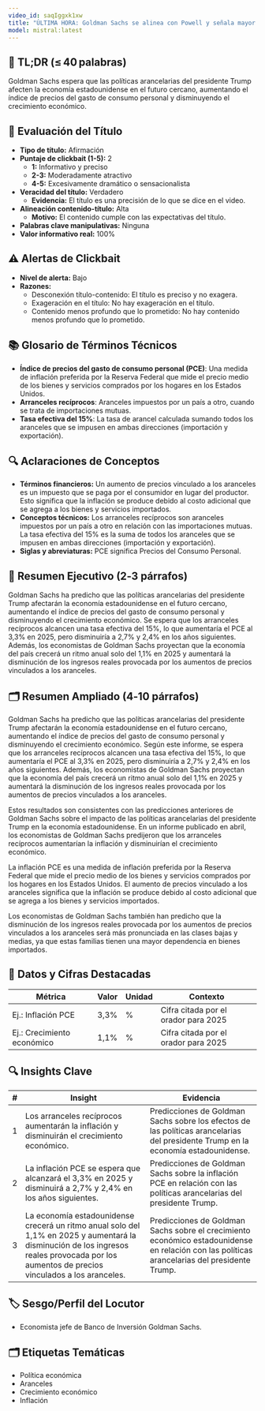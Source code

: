```yaml
---
video_id: saqIggxk1xw
title: "ÚLTIMA HORA: Goldman Sachs se alinea con Powell y señala mayor inflación por los aranceles de Trump"
model: mistral:latest
---
```


## 📌 TL;DR (≤ 40 palabras)
Goldman Sachs espera que las políticas arancelarias del presidente Trump afecten la economía estadounidense en el futuro cercano, aumentando el índice de precios del gasto de consumo personal y disminuyendo el crecimiento económico.

## 🎯 Evaluación del Título
- **Tipo de título:** Afirmación
- **Puntaje de clickbait (1-5):** 2
  - **1:** Informativo y preciso
  - **2-3:** Moderadamente atractivo
  - **4-5:** Excesivamente dramático o sensacionalista
- **Veracidad del título:** Verdadero
  - **Evidencia:** El título es una precisión de lo que se dice en el video.
- **Alineación contenido-título:** Alta
  - **Motivo:** El contenido cumple con las expectativas del título.
- **Palabras clave manipulativas:** Ninguna
- **Valor informativo real:** 100%

## ⚠️ Alertas de Clickbait
- **Nivel de alerta:** Bajo
- **Razones:**
  - Desconexión título-contenido: El título es preciso y no exagera.
  - Exageración en el título: No hay exageración en el título.
  - Contenido menos profundo que lo prometido: No hay contenido menos profundo que lo prometido.

## 📚 Glosario de Términos Técnicos
- **Índice de precios del gasto de consumo personal (PCE)**: Una medida de inflación preferida por la Reserva Federal que mide el precio medio de los bienes y servicios comprados por los hogares en los Estados Unidos.
- **Arranceles recíprocos**: Aranceles impuestos por un país a otro, cuando se trata de importaciones mutuas.
- **Tasa efectiva del 15%**: La tasa de arancel calculada sumando todos los aranceles que se impusen en ambas direcciones (importación y exportación).

## 🔍 Aclaraciones de Conceptos
- **Términos financieros:** Un aumento de precios vinculado a los aranceles es un impuesto que se paga por el consumidor en lugar del productor. Esto significa que la inflación se produce debido al costo adicional que se agrega a los bienes y servicios importados.
- **Conceptos técnicos:** Los arranceles recíprocos son aranceles impuestos por un país a otro en relación con las importaciones mutuas. La tasa efectiva del 15% es la suma de todos los aranceles que se impusen en ambas direcciones (importación y exportación).
- **Siglas y abreviaturas:** PCE significa Precios del Consumo Personal.

## 📰 Resumen Ejecutivo (2‑3 párrafos)
Goldman Sachs ha predicho que las políticas arancelarias del presidente Trump afectarán la economía estadounidense en el futuro cercano, aumentando el índice de precios del gasto de consumo personal y disminuyendo el crecimiento económico. Se espera que los arranceles recíprocos alcancen una tasa efectiva del 15%, lo que aumentaría el PCE al 3,3% en 2025, pero disminuiría a 2,7% y 2,4% en los años siguientes. Además, los economistas de Goldman Sachs proyectan que la economía del país crecerá un ritmo anual solo del 1,1% en 2025 y aumentará la disminución de los ingresos reales provocada por los aumentos de precios vinculados a los aranceles.

## 🗂️ Resumen Ampliado (4‑10 párrafos)
Goldman Sachs ha predicho que las políticas arancelarias del presidente Trump afectarán la economía estadounidense en el futuro cercano, aumentando el índice de precios del gasto de consumo personal y disminuyendo el crecimiento económico. Según este informe, se espera que los arranceles recíprocos alcancen una tasa efectiva del 15%, lo que aumentaría el PCE al 3,3% en 2025, pero disminuiría a 2,7% y 2,4% en los años siguientes. Además, los economistas de Goldman Sachs proyectan que la economía del país crecerá un ritmo anual solo del 1,1% en 2025 y aumentará la disminución de los ingresos reales provocada por los aumentos de precios vinculados a los aranceles.

Estos resultados son consistentes con las predicciones anteriores de Goldman Sachs sobre el impacto de las políticas arancelarias del presidente Trump en la economía estadounidense. En un informe publicado en abril, los economistas de Goldman Sachs predijeron que los arranceles recíprocos aumentarían la inflación y disminuirían el crecimiento económico.

La inflación PCE es una medida de inflación preferida por la Reserva Federal que mide el precio medio de los bienes y servicios comprados por los hogares en los Estados Unidos. El aumento de precios vinculado a los aranceles significa que la inflación se produce debido al costo adicional que se agrega a los bienes y servicios importados.

Los economistas de Goldman Sachs también han predicho que la disminución de los ingresos reales provocada por los aumentos de precios vinculados a los aranceles será más pronunciada en las clases bajas y medias, ya que estas familias tienen una mayor dependencia en bienes importados.

## 🔢 Datos y Cifras Destacadas
| Métrica | Valor | Unidad | Contexto |
|---------|-------|--------|----------|
| Ej.: Inflación PCE | 3,3% | % | Cifra citada por el orador para 2025 |
| Ej.: Crecimiento económico | 1,1% | % | Cifra citada por el orador para 2025 |

## 🔍 Insights Clave
| # | Insight | Evidencia |
|---|---------|-----------|
| 1 | Los arranceles recíprocos aumentarán la inflación y disminuirán el crecimiento económico. | Predicciones de Goldman Sachs sobre los efectos de las políticas arancelarias del presidente Trump en la economía estadounidense. |
| 2 | La inflación PCE se espera que alcanzará el 3,3% en 2025 y disminuirá a 2,7% y 2,4% en los años siguientes. | Predicciones de Goldman Sachs sobre la inflación PCE en relación con las políticas arancelarias del presidente Trump. |
| 3 | La economía estadounidense crecerá un ritmo anual solo del 1,1% en 2025 y aumentará la disminución de los ingresos reales provocada por los aumentos de precios vinculados a los aranceles. | Predicciones de Goldman Sachs sobre el crecimiento económico estadounidense en relación con las políticas arancelarias del presidente Trump. |

## 🏷️ Sesgo/Perfil del Locutor
- Economista jefe de Banco de Inversión Goldman Sachs.

## 🗂️ Etiquetas Temáticas
- Política económica
- Aranceles
- Crecimiento económico
- Inflación